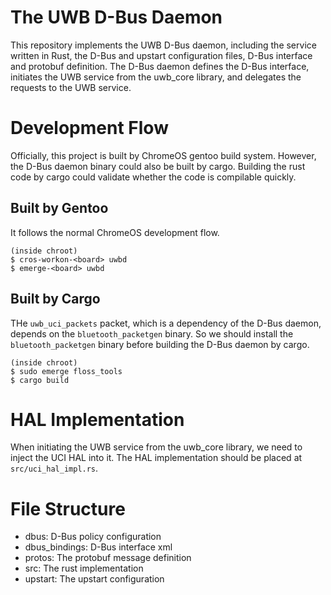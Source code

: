 The UWB D-Bus Daemon
====================

This repository implements the UWB D-Bus daemon, including the service written
in Rust, the D-Bus and upstart configuration files, D-Bus interface and
protobuf definition. The D-Bus daemon defines the D-Bus interface, initiates
the UWB service from the uwb\_core library, and delegates the requests to the
UWB service.

# Development Flow

Officially, this project is built by ChromeOS gentoo build system. However, the
D-Bus daemon binary could also be built by cargo. Building the rust code by
cargo could validate whether the code is compilable quickly.

## Built by Gentoo

It follows the normal ChromeOS development flow.

```
(inside chroot)
$ cros-workon-<board> uwbd
$ emerge-<board> uwbd
```

## Built by Cargo

THe `uwb_uci_packets` packet, which is a dependency of the D-Bus daemon, depends
on the `bluetooth_packetgen` binary. So we should install the
`bluetooth_packetgen` binary before building the D-Bus daemon by cargo.

```
(inside chroot)
$ sudo emerge floss_tools
$ cargo build
```

# HAL Implementation

When initiating the UWB service from the uwb\_core library, we need to inject
the UCI HAL into it. The HAL implementation should be placed at `src/uci_hal_impl.rs`.

# File Structure

- dbus: D-Bus policy configuration
- dbus\_bindings: D-Bus interface xml
- protos: The protobuf message definition
- src: The rust implementation
- upstart: The upstart configuration
